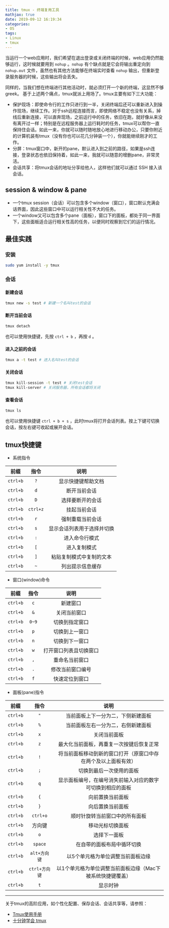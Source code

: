 ```yaml
---
title: tmux - 终端复用工具
mathjax: true
date: 2019-09-12 16:19:34
categories:
- OS
tags:
- Linux
- tmux
---
```


当运行一个web应用时，我们希望在退出登录或关闭终端的时候，web应用仍然能够运行，这时候就要用到 `nohup` 。`nohup` 有个缺点就是它会将输出重定向到 `nohup.out` 文件，虽然也有其他方法能够在终端实时查看 `nohup` 输出，但重新登录服务器的时候，这些输出将会丢失。

<!--more-->

同样的，当我们想在终端进行其他活动时，就必须打开一个新的终端，这显然不够greek。
基于上述两个痛点，tmux就派上用场了。tmux主要有如下三大功能：


- 保护现场：即使命令行的工作只进行到一半，关闭终端后还可以重新进入到操作现场，继续工作。对于ssh远程连接而言，即使网络不稳定也没有关系，掉线后重新连接，可以直奔现场，之前运行中的任务，依旧在跑，就好像从来没有离开过一样；特别是在远程服务器上运行耗时的任务，tmux可以帮你一直保持住会话。如此一来，你就可以随时随地放心地进行移动办公，只要你附近的计算机装有tmux（没有你也可以花几分钟装一个），你就能继续刚才的工作。
- 分屏：tmux窗口中，新开的pane，默认进入到之前的路径，如果是ssh连接，登录状态也依旧保持着，如此一来，我就可以随意的增删pane，非常灵活。
- 会话共享：将tmux会话的地址分享给他人，这样他们就可以通过 SSH 接入该会话。

## session & window & pane
- 一个tmux session（会话）可以包含多个window（窗口），窗口默认充满会话界面，因此这些窗口中可以运行相关性不大的任务。
- 一个window又可以包含多个pane（面板），窗口下的面板，都处于同一界面下，这些面板适合运行相关性高的任务，以便同时观察到它们的运行情况。

## 最佳实践
### 安装
```bash
sudo yum install -y tmux
```
### 会话
#### 新建会话
```bash
tmux new -s test # 新建一个名叫test的会话
```
#### 断开当前会话
```bash
tmux detach
```
也可以使用快捷键，先按 `ctrl + b` ，再按 `d` 。
#### 进入之前的会话
```bash
tmux a -t test # 进入名叫test的会话
```
#### 关闭会话
```bash
tmux kill-session -t test # 关闭test会话
tmux kill-server # 关闭服务器，所有会话都将关闭
```
#### 查看会话
```bash
tmux ls
```
也可以使用快捷键 `ctrl + b + s` ，此时tmux将打开会话列表。按上下键可切换会话，按左右键可收起或展开会话。
## tmux快捷键
- 系统指令

|   前缀   |   指令   |            说明            |
| :------: | :------: | :------------------------: |
| `ctrl+b` |   `?`    |     显示快捷键帮助文档     |
| `ctrl+b` |   `d`    |        断开当前会话        |
| `ctrl+b` |   `D`    |      选择要断开的会话      |
| `ctrl+b` | `ctrl+z` |        挂起当前会话        |
| `ctrl+b` |   `r`    |      强制重载当前会话      |
| `ctrl+b` |   `s`    | 显示会话列表用于选择并切换 |
| `ctrl+b` |   `:`    |       进入命令行模式       |
| `ctrl+b` |   `[`    |        进入复制模式        |
| `ctrl+b` |   `]`    |  粘贴复制模式中复制的文本  |
| `ctrl+b` |   `~`    |      列出提示信息缓存      |

- 窗口(window)命令

|   前缀   | 指令  |          说明          |
| :------: | :---: | :--------------------: |
| `ctrl+b` |  `c`  |        新建窗口        |
| `ctrl+b` |  `&`  |      关闭当前窗口      |
| `ctrl+b` | `0~9` |     切换到指定窗口     |
| `ctrl+b` |  `p`  |     切换到上一窗口     |
| `ctrl+b` |  `n`  |     切换到下一窗口     |
| `ctrl+b` |  `w`  | 打开窗口列表且切换窗口 |
| `ctrl+b` |  `,`  |     重命名当前窗口     |
| `ctrl+b` |  `.`  |    修改当前窗口编号    |
| `ctrl+b` |  `f`  |     快速定位到窗口     |

- 面板(pane)指令

|   前缀   |     指令      |                             说明                             |
| :------: | :-----------: | :----------------------------------------------------------: |
| `ctrl+b` |      `"`      |              当前面板上下一分为二，下侧新建面板              |
| `ctrl+b` |      `%`      |              当前面板左右一分为二，右侧新建面板              |
| `ctrl+b` |      `x`      |                         关闭当前面板                         |
| `ctrl+b` |      `z`      |           最大化当前面板，再重复一次按键后恢复正常           |
| `ctrl+b` |      `!`      | 将当前面板移动到新的窗口打开（原窗口中存在两个及以上面板有效） |
| `ctrl+b` |      `;`      |                   切换到最后一次使用的面板                   |
| `ctrl+b` |      `q`      |  显示面板编号，在编号消失前输入对应的数字可切换到相应的面板  |
| `ctrl+b` |      `{`      |                       向前置换当前面板                       |
| `ctrl+b` |      `}`      |                       向后置换当前面板                       |
| `ctrl+b` |   `ctrl+o`    |                顺时针旋转当前窗口中的所有面板                |
| `ctrl+b` |    方向键     |                       移动光标切换面板                       |
| `ctrl+b` |      `o`      |                         选择下一面板                         |
| `ctrl+b` |    `space`    |                  在自带的面板布局中循环切换                  |
| `ctrl+b` | `alt+方向键`  |              以5个单元格为单位调整当前面板边缘               |
| `ctrl+b` | `ctrl+方向键` |  以1个单元格为单位调整当前面板边缘（Mac下被系统快捷键覆盖）  |
| `ctrl+b` |      `t`      |                           显示时钟                           |

___

关于tmux的高阶应用，如个性化配置、保存会话、会话共享等，请参照：

- [Tmux使用手册](http://louiszhai.github.io/2017/09/30/tmux/)
- [十分钟学会 tmux](https://www.cnblogs.com/kaiye/p/6275207.html)
